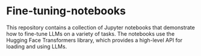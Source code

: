 # Fine-tuning-notebooks

This repository contains a collection of Jupyter notebooks that demonstrate how to fine-tune LLMs on a variety of tasks. The notebooks use the Hugging Face Transformers library, which provides a high-level API for loading and using LLMs.
